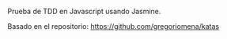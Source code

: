 Prueba de TDD en Javascript usando Jasmine.

Basado en el repositorio: https://github.com/gregoriomena/katas
